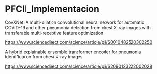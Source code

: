 # PFCII_Implementacion

CovXNet: A multi-dilation convolutional neural network for automatic COVID-19 and other pneumonia detection from chest X-ray images with transferable multi-receptive feature optimization

https://www.sciencedirect.com/science/article/pii/S0010482520302250

A hybrid explainable ensemble transformer encoder for pneumonia identification from chest X-ray images

https://www.sciencedirect.com/science/article/pii/S2090123222002028
